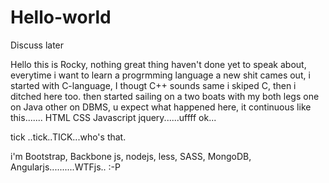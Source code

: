 # Hello-world
Discuss later

Hello this is Rocky, nothing great thing haven't done yet to speak about, everytime i want to learn a progrmming language a new shit cames out,
i started with C-language,
I thougt C++ sounds same i skiped C, then i ditched here too.
then started sailing on a two boats with my both legs one on Java other on DBMS, u expect what happened here,
it continuous like this.......
HTML
CSS
Javascript
jquery......uffff ok...

tick ..tick..TICK...who's that.

i'm
    Bootstrap, Backbone js, nodejs, less, SASS, MongoDB, Angularjs..........WTFjs.. :-P
